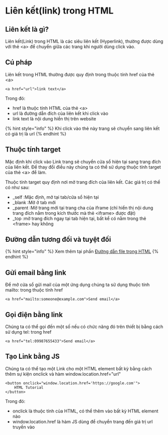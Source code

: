 # Liên kết(link) trong HTML

## Liên kết là gì?

Liên kết(Link) trong HTML là các siêu liên kết (Hyperlink), thường được dùng với thẻ \<a> để chuyển giữa các trang khi người dùng click vào.

## Cú pháp

Liên kết trong HTML thường được quy định trong thuộc tính href của thẻ \<a>

```markup
<a href="url">link text</a>
```

Trong đó:

* href là thuộc tính HTML của thẻ \<a>
* url là đường dẫn đích của liên kết khi click vào
* link text là nội dung hiển thị trên website

{% hint style="info" %}
Khi click vào thẻ này trang sẽ chuyển sang liên kết có giá trị là url
{% endhint %}

## Thuộc tính target

Mặc định khi click vào Link trang sẽ chuyển cửa sổ hiện tại sang trang đích của liên kết. Để thay đổi điều này chúng ta có thể sử dụng thuộc tính target của thẻ \<a> để làm.

Thuộc tính target quy định nơi mở trang đích của liên kết. Các giá trị có thể có như sau:

* \_self :Mặc định, mở tại tab/cửa sổ hiện tại
* \_blank :Mở ở tab mới&#x20;
* \_parent :Mở trang mới tại trang cha của iframe (chỉ hiển thị nội dung trang đích nằm trong kích thước mà thẻ \<iframe> được đặt)
* \_top :mở trang đích ngay tại tab hiện tại, bất kể có nằm trong thẻ \<frame> hay không

## Đường dẫn tương đối và tuyệt đối

{% hint style="info" %}
Xem thêm tại phần [Đường dẫn file trong HTML](duong-dan-file-trong-html.md)
{% endhint %}

## Gửi email bằng link

Để mở cửa sổ gửi mail của một ứng dụng chúng ta sử dụng thuộc tính mailto: trong thuộc tính href

```markup
<a href="mailto:someone@example.com">Send email</a>
```

## Gọi điện bằng link

Chúng ta có thể gọi đến một số nếu có chức năng đó trên thiết bị bằng cách sử dụng tel: trong href

```markup
<a href="tel:09987655433">Send email</a>
```

## Tạo Link bằng JS

Chúng ta có thể tạo một Link cho một HTML element bất kỳ bằng cách thêm sự kiện onclick và hàm window.location.href="url"

```markup
<button onclick="window.location.href='https://google.com'">
    HTML Tutorial
</button>
```

Trong đó:&#x20;

* onclick là thuộc tính của HTML, có thể thêm vào bất kỳ HTML element nào
* window.location.href là hàm JS dùng để chuyển trang đến giá trị url truyền vào

